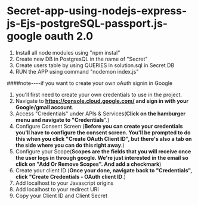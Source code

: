 # Secret-app-using-nodejs-express-js-Ejs-postgreSQL-passport.js-google oauth 2.0
1. Install all node modules using "npm instal"
2. Create new DB in PostgresQL in the name of "Secret" 
3. Create users table by using QUERIES in solution.sql in Secret DB
4. RUN the APP using command "nodemon index.js"

####note----if you want to create your own oAuth signin in Google
1. you'll first need to create your own credentials to use in the project.
2. Navigate to **https://console.cloud.google.com/ and sign in with your Google/gmail account**.
3. Access "Credentials" under APIs & Services(**Click on the hamburger menu and navigate to "Credentials**".)
4. Configure Consent Screen
(**Before you can create your credentials you'll have to configure the consent screen. You'll be prompted to do this when you click "Create OAuth Client ID", but there's also a tab on the side where you can do this right away**.)
5. Configure your Scope(**Scopes are the fields that you will receive once the user logs in through google. We're just interested in the email so click on "Add Or Remove Scopes". And add a checkmark**)
6. Create your client ID
(**Once your done, navigate back to "Credentials", click "Create Credentials - OAuth client ID**.)
7. Add localhost to your Javascript origins
8. Add localhost to your redirect URI
7. Copy your Client ID and Client Secret
